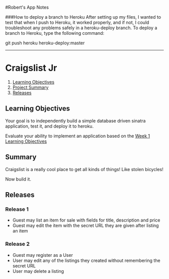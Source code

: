 #Robert's App Notes

###How to deploy a branch to Heroku
After setting up my files, I wanted to test that when I push to Heroku, it worked properly, and if not, I could troubleshoot any problems safely in a heroku-deploy branch. To deploy a branch to Heroku, type the following command:

git push heroku heroku-deploy:master

---
# Craigslist Jr
1. [Learning Objectives](#learning-objectives)
2. [Project Summary](#summary)
3. [Releases](#releases)

## Learning Objectives
Your goal is to independently build a simple database driven sinatra
application, test it, and deploy it to heroku.

Evaluate your ability to implement an application based on the
[Week 1 Learning Objectives](../../phase-2-guide/week-1/learning-objectives.md)


## Summary
Craigslist is a really cool place to get all kinds of things!
Like stolen bicycles!

Now build it.

## Releases

### Release 1
* Guest may list an item for sale with fields for title,
  description and price
* Guest may edit the item with the secret URL they are
  given after listing an item

### Release 2
* Guest may register as a User
* User may edit any of the listings they created without
  remembering the secret URL
* User may delete a listing
